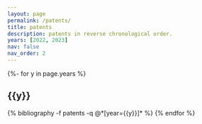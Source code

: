 ```yaml
---
layout: page
permalink: /patents/
title: patents
description: patents in reverse chronological order.
years: [2022, 2023]
nav: false
nav_order: 2
---
```

<!-- _pages/patents.md -->
<div class="patents">

{%- for y in page.years %}
  <h2 class="year">{{y}}</h2>
  {% bibliography -f patents -q @*[year={{y}}]* %}
{% endfor %}

</div>
